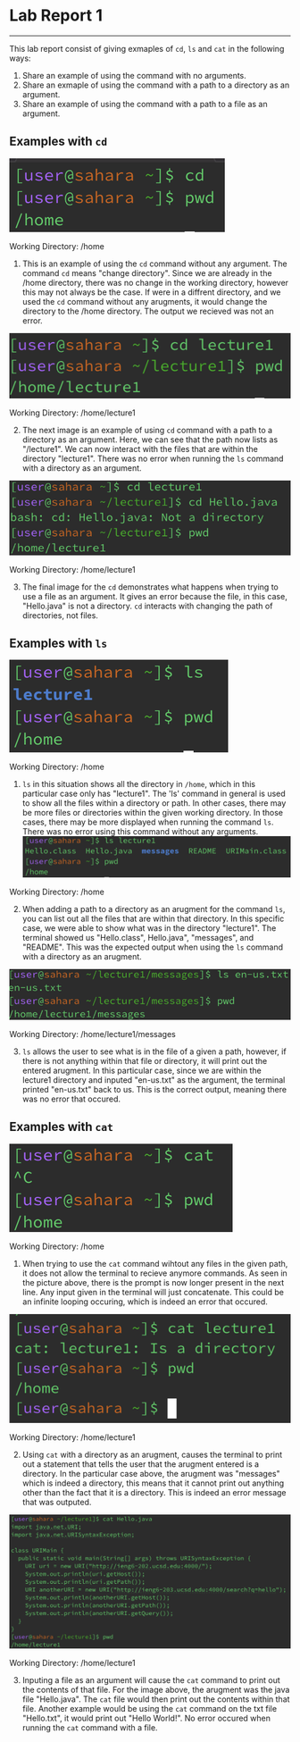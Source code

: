 # Lab Report 1
---
This lab report consist of giving exmaples of `cd`, `ls` and `cat` in the following ways:
1. Share an example of using the command with no arguments.
2. Share an exmaple of using the command with a path to a directory as an argument.
3. Share an example of using the command with a path to a file as an argument.


## Examples with `cd`
![Image](cd1.png)

Working Directory: /home

1. This is an example of using the `cd` command without any argument. The command `cd` means "change directory". Since we are already in the /home directory, there was no change in the working directory, however this may not always be the case. If were in a diffrent directory, and we used the `cd` command without any arugments, it would change the directory to the /home directory. The output we recieved was not an error. 

![Image](cd2.png)

Working Directory: /home/lecture1 

2. The next image is an example of using `cd` command with a path to a directory as an argument. Here, we can see that the path now lists as "/lecture1". We can now interact with the files that are within the directory "lecture1". There was no error when running the `ls` command with a directory as an argument. 

![Image](3.png)

Working Directory: /home/lecture1

3. The final image for the `cd` demonstrates what happens when trying to use a file as an argument. It gives an error because the file, in this case, "Hello.java" is not a directory. `cd` interacts with changing the path of directories, not files.

## Examples with `ls`
![Image](ls1.png)

Working Directory: /home

1. `ls` in this situation shows all the directory in `/home`, which in this particular case only has "lecture1". The 'ls' command in general is used to show all the files within a directory or path. In other cases, there may be more files or directories within the given working directory. In those cases, there may be more displayed when running the command `ls`. There was no error using this command without any arguments.
![Image](ls2.png)

Working Directory: /home 

2. When adding a path to a directory as an arugment for the command `ls`, you can list out all the files that are within that directory. In this specific case, we were able to show what was in the directory "lecture1". The terminal showed us "Hello.class", Hello.java", "messages", and "README". This was the expected output when using the `ls` command with a directory as an arugment. 

![Image](ls3.png)

Working Directory: /home/lecture1/messages

3. `ls` allows the user to see what is in the file of a given a path, however, if there is not anything within that file or directory, it will print out the entered arugment. In this particular case, since we are within the lecture1 directory and inputed "en-us.txt" as the argument, the terminal printed "en-us.txt" back to us. This is the correct output, meaning there was no error that occured.


## Examples with `cat`
![Image](cat1.png)

Working Directory: /home

1. When trying to use the `cat` command wihtout any files in the given path, it does not allow the terminal to recieve anymore commands. As seen in the picture above, there is the prompt is now longer present in the next line. Any input given in the terminal will just concatenate. This could be an infinite looping occuring, which is indeed an error that occured.

![Image](cat2.png)

Working Directory: /home/lecture1

2. Using `cat` with a directory as an arugment, causes the terminal to print out a statement that tells the user that the arugment entered is a directory. In the particular case above, the arugment was "messages" which is indeed a directory, this means that it cannot print out anything other than the fact that it is a directory. This is indeed an error message that was outputed.

![Image](cat3.png)

Working Directory: /home/lecture1

3. Inputing a file as an argument will cause the `cat` command to print out the contents of that file. For the image above, the arugment was the java file "Hello.java". The `cat` file would then print out the contents within that file. Another example would be using the `cat` command on the txt file "Hello.txt", it would print out "Hello World!". No error occured when running the `cat` command with a file.



